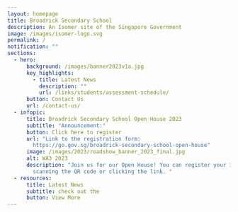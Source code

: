 ```yaml
---
layout: homepage
title: Broadrick Secondary School
description: An Isomer site of the Singapore Government
image: /images/isomer-logo.svg
permalink: /
notification: ""
sections:
  - hero:
      background: /images/banner2023v1a.jpg
      key_highlights:
        - title: Latest News
          description: ""
          url: /links/students/assessment-schedule/
      button: Contact Us
      url: /contact-us/
  - infopic:
      title: Broadrick Secondary School Open House 2023
      subtitle: "Announcement:"
      button: Click here to register
      url: "Link to the registration form:
        https://go.gov.sg/broadrick-secondary-school-open-house"
      image: /images/2023/roadshow_banner_2023_final.jpg
      alt: WA3 2023
      description: "Join us for our Open House! You can register your interest by
        scanning the QR code or clicking the link. "
  - resources:
      title: Latest News
      subtitle: check out the
      button: View More
---
```

